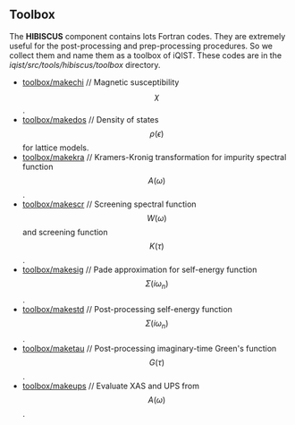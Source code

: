 ## Toolbox

The **HIBISCUS** component contains lots Fortran codes. They are extremely useful for the post-processing and prep-processing procedures. So we collect them and name them as a toolbox of iQIST. These codes are in the *iqist/src/tools/hibiscus/toolbox* directory.

* [toolbox/makechi](chi.md) // Magnetic susceptibility $$\chi$$.
* [toolbox/makedos](dos.md) // Density of states $$\rho(\epsilon)$$ for lattice models.
* [toolbox/makekra](kra.md) // Kramers-Kronig transformation for impurity spectral function $$A(\omega)$$.
* [toolbox/makescr](scr.md) // Screening spectral function $$W(\omega)$$ and screening function $$K(\tau)$$.
* [toolbox/makesig](sig.md) // Pade approximation for self-energy function $$\Sigma(i\omega_n)$$.
* [toolbox/makestd](std.md) // Post-processing self-energy function $$\Sigma(i\omega_n)$$.
* [toolbox/maketau](tau.md) // Post-processing imaginary-time Green's function $$G(\tau)$$.
* [toolbox/makeups](ups.md) // Evaluate XAS and UPS from $$A(\omega)$$.